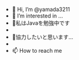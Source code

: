 - 👋 Hi, I’m @yamada3211
- 👀 I’m interested in ...
- 🌱私はJavaを勉強中です
- 
- 💞️協力したいと思います...
- 
- 📫 How to reach me 

<!---
yamada3211/yamada3211 is a ✨ special ✨ repository because its `README.md` (this file) appears on your GitHub profile.
You can click the Preview link to take a look at your changes.
--->
